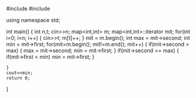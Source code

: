 #include <iostream>
#include <map>

using namespace std;

int main()
{
    int n,t;
    cin>>n;
    map<int,int> m;
    map<int,int>::iterator mit;
    for(int i=0; i<n; i++)
    {
        cin>>t;
        m[t]++;
    }
    mit = m.begin();
    int max = mit->second;
    int min = mit->first;
    for(mit=m.begin(); mit!=m.end(); mit++)
    {
        if(mit->second > max)
        {
            max = mit->second;
            min = mit->first;
        }
        if(mit->second == max)
        {
            if(mit->first < min)
                min = mit->first;
        }

    }
    cout<<min;
    return 0;
}

